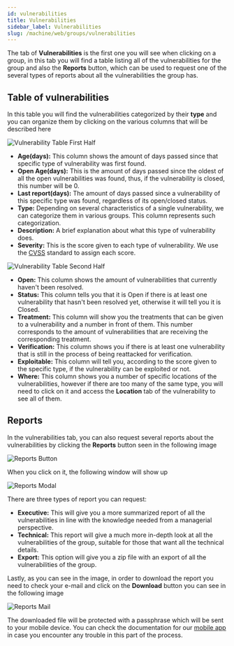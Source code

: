 ```yaml
---
id: vulnerabilities
title: Vulnerabilities
sidebar_label: Vulnerabilities
slug: /machine/web/groups/vulnerabilities
---
```


The tab of **Vulnerabilities**
is the first one you will see
when clicking on a group,
in this tab you will find a table
listing all of the vulnerabilities for the group
and also the **Reports** button,
which can be used to request one
of the several types of reports
about all the vulnerabilities the group has.

## Table of vulnerabilities

In this table you will find the vulnerabilities
categorized by their **type**
and you can organize them
by clicking on the various columns
that will be described here

![Vulnerability Table First Half](https://res.cloudinary.com/fluid-attacks/image/upload/v1622211894/docs/web/groups/vulnerabilities/vulns_table_1h_m2j4au.webp)

- **Age(days):**
  This column shows the amount of days passed
  since that specific type of vulnerability
  was first found.
- **Open Age(days):**
  This is the amount of days passed
  since the oldest
  of all the open vulnerabilities
  was found,
  thus,
  if the vulnerability is closed,
  this number will be 0.
- **Last report(days):**
  The amount of days passed
  since a vulnerability
  of this specific type
  was found,
  regardless of its open/closed status.
- **Type:**
  Depending on several characteristics
  of a single vulnerability,
  we can categorize them
  in various groups.
  This column represents
  such categorization.
- **Description:**
  A brief explanation
  about what this type of vulnerability does.
- **Severity:**
  This is the score given
  to each type of vulnerability.
  We use the
  [CVSS](/about/glossary#cvss "Common Vulnerability Scoring System")
  standard to assign each score.

![Vulnerability Table Second Half](https://res.cloudinary.com/fluid-attacks/image/upload/v1622211894/docs/web/groups/vulnerabilities/vulns_table_2h_s8mag6.webp)

- **Open:**
  This column shows
  the amount of vulnerabilities
  that currently haven't
  been resolved.
- **Status:**
  This column tells you
  that it is Open
  if there is at least one vulnerability
  that hasn't been resolved yet,
  otherwise it will tell you
  it is Closed.
- **Treatment:**
  This column will show you
  the treatments that can be given
  to a vulnerability
  and a number in front of them.
  This number corresponds
  to the amount of vulnerabilities
  that are receiving
  the corresponding treatment.
- **Verification:**
  This column shows you
  if there is at least one vulnerability
  that is still in the process
  of being reattacked for verification.
- **Exploitable:**
  This column will tell you,
  according to the score given
  to the specific type,
  if the vulnerability
  can be exploited or not.
- **Where:**
  This column shows you
  a number of specific locations
  of the vulnerabilities,
  however if there are too many
  of the same type,
  you will need to click on it
  and access the **Location** tab
  of the vulnerability
  to see all of them.

## Reports

In the vulnerabilities tab,
you can also request several reports
about the vulnerabilities
by clicking the **Reports** button
seen in the following image

![Reports Button](https://res.cloudinary.com/fluid-attacks/image/upload/v1622211894/docs/web/groups/vulnerabilities/reports_button_yzszmw.webp)

When you click on it,
the following window will show up

![Reports Modal](https://res.cloudinary.com/fluid-attacks/image/upload/v1622211894/docs/web/groups/vulnerabilities/reports_modal_h26dmp.webp)

There are three types of report
you can request:

- **Executive:**
  This will give you
  a more summarized report
  of all the vulnerabilities
  in line with the knowledge needed
  from a managerial perspective.
- **Technical:**
  This report will give
  a much more in-depth look
  at all the vulnerabilities of the group,
  suitable for those that want
  all the technical details.
- **Export:**
  This option will give you
  a zip file with an export
  of all the vulnerabilities
  of the group.

Lastly,
as you can see in the image,
in order to download the report
you need to check your e-mail
and click on the **Download** button
you can see in the following image

![Reports Mail](https://res.cloudinary.com/fluid-attacks/image/upload/v1622211894/docs/web/groups/vulnerabilities/reports_mail_zjkigl.webp)

The downloaded file will be protected
with a passphrase
which will be sent
to your mobile device.
You can check the documentation for our
[mobile app](/machine/web/groups/vulnerabilities#reports)
in case you encounter any trouble
in this part of the process.
